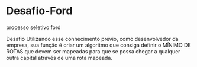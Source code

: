 # Desafio-Ford
processo seletivo ford


Desafio 
Utilizando esse conhecimento prévio, como desenvolvedor da empresa, sua função é criar um algoritmo que consiga definir o MÍNIMO DE ROTAS que devem ser mapeadas para que se possa chegar a qualquer outra capital através de uma rota mapeada. 
